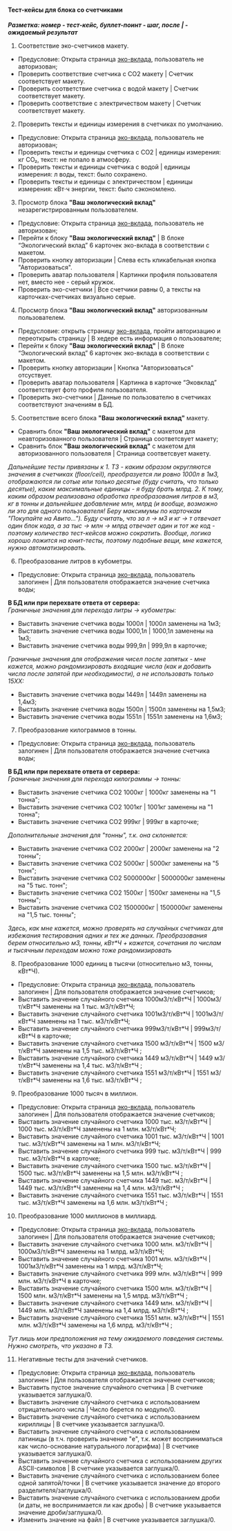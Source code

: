 #### Тест-кейсы для блока со счетчиками
***Разметка: номер - тест-кейс, буллет-поинт - шаг, после | - ожидаемый результат***

1. Соответствие эко-счетчиков макету.
- Предусловие: Открыта страница [эко-вклада](https://www.avito.ru/avito-care/eco-impact), пользователь не авторизован;
- Проверить соответствие счетчика с СО2 макету | Счетчик соответствует макету.
- Проверить соответствие счетчика с водой макету | Счетчик соответствует макету.
- Проверить соответствие с электричеством макету | Счетчик соответствует макету.

2. Проверить тексты и единицы измерения в счетчиках по умолчанию. 
- Предусловие: Открыта страница [эко-вклада](https://www.avito.ru/avito-care/eco-impact), пользователь не авторизован;
- Проверить тексты и единицы счетчика с СО2 | единицы измерения: кг CO₂, текст: не попало в атмосферу.
- Проверить тексты и единицы счетчика с водой | единицы измерения: л воды, текст: было сохранено.
- Проверить тексты и единицы с электричеством | единицы измерения: кВт⋅ч энергии, текст: было сэкономлено.

3. Просмотр блока **"Ваш экологический вклад"** незарегистрированным пользователем.
- Предусловие: Открыта страница [эко-вклада](https://www.avito.ru/avito-care/eco-impact), пользователь не авторизован;
- Перейти к блоку **"Ваш экологический вклад"** | В блоке “Экологический вклад” 6 карточек эко-вклада в соответствии с макетом. 
- Проверить кнопку авторизации | Слева есть кликабельная кнопка "Авторизоваться".
- Проверить аватар пользователя | Картинки профиля пользователя нет, вместо нее - серый кружок. 
- Проверить эко-счетчики | Все счетчики равны 0, а тексты на карточках-счетчиках визуально серые. 

4. Просмотр блока **"Ваш экологический вклад"** авторизованным пользователем.
- Предусловие: открыть страницу [эко-вклада](https://www.avito.ru/avito-care/eco-impact), пройти авторизацию и переоткрыть страницу | В хедере есть информация о пользователе;
- Перейти к блоку **"Ваш экологический вклад"** | В блоке “Экологический вклад” 6 карточек эко-вклада в соответствии с макетом. 
- Проверить кнопку авторизации | Кнопка "Авторизоваться" отсуствует.
- Проверить аватар пользователя | Картинка в карточке “Эковклад” соответствует фото профиля пользователя.
- Проверить эко-счетчики | Данные по пользователю в счетчиках соответствуют значениям в БД. 

5. Соответствие всего блока **"Ваш экологический вклад"** макету.
- Сравнить блок  **"Ваш экологический вклад"** с макетом для неавторизованного пользователя | Страница соответсвует макету;
- Сравнить блок  **"Ваш экологический вклад"** с макетом для авторизованного пользователя | Страница соответсвует макету.

*Дальнейшие тесты привязаны к 1. ТЗ - каким образом округляются значения в счетчиках (floor/ceil), преобразуется ли ровно 1000л в 1м3, отображаются ли сотые или только десятые (буду считать, что только десятые), какие максимальные единицы - я буду брать млрд. 2. К тому, каким образом реализована обработка преобразования литров в м3, кг в тонны и дальнейшее добавление млн, млрд (и вообще, возможно ли это для одного пользователя! Беру максимумы по карточкам "Покупайте на Авито..."). Буду считать, что за л -> м3 и кг -> т отвечает один блок кода, а за тыс -> млн -> млрд отвечает один и тот же код - поэтому количество тест-кейсов можно сократить. Вообще, логика хорошо ложится на юнит-тесты, поэтому подобные вещи, мне кажется, нужно автоматизировать.*

6. Преобразование литров в кубометры.
- Предусловие: Открыта страница [эко-вклада](https://www.avito.ru/avito-care/eco-impact), пользователь залогинен | Для пользователя отображается значение счетчика воды;  

**В БД или при перехвате ответа от сервера:**  
*Граничные значения для перехода литры -> кубометры:*  
- Выставить значение счетчика воды 1000л | 1000л заменены на 1м3;
- Выставить значение счетчика воды 1000,1л | 1000,1л заменены на 1м3;
- Выставить значение счетчика воды 999,9л | 999,9л в карточке;  

*Граничные значения для отображения чисел после запятых - мне кажется, можно рандомизировать входящие числа (как и добавить числа после запятой при необходимости), а не использовать только 15ХХ:*  
- Выставить значение счетчика воды 1449л | 1449л заменены на 1,4м3;
- Выставить значение счетчика воды 1500л | 1500л заменены на 1,5м3;
- Выставить значение счетчика воды 1551л | 1551л заменены на 1,6м3;

7. Преобразование килограммов в тонны.
- Предусловие: Открыта страница [эко-вклада](https://www.avito.ru/avito-care/eco-impact), пользователь залогинен | Для пользователя отображается значение счетчика воды;  

**В БД или при перехвате ответа от сервера:**  
*Граничные значения для перехода килограммы -> тонны:*
- Выставить значение счетчика CO2 1000кг | 1000кг заменены на "1 тонна";
- Выставить значение счетчика CO2 1001кг | 1001кг заменены на "1 тонна";
- Выставить значение счетчика CO2 999кг | 999кг в карточке;

*Дополнительные значения для "тонны", т.к. она склоняется:*  
- Выставить значение счетчика CO2 2000кг | 2000кг заменены на "2 тонны";
- Выставить значение счетчика CO2 5000кг | 5000кг заменены на "5 тонн";
- Выставить значение счетчика CO2 5000000кг | 5000000кг заменены на "5 тыс. тонн";
- Выставить значение счетчика CO2 1500кг | 1500кг заменены на "1,5 тонны";
- Выставить значение счетчика CO2 1500000кг | 1500000кг заменены на "1,5 тыс. тонны";

*Здесь, как мне кажется, можно проверять на случайных счетчиках для избежания тестирования одних и тех же данных. Преобразования берем относительно м3, тонны, кВт\*Ч + кажется, сочетания по числам и тысячным переходам можно тоже рандомизировать* 

8. Преобразование 1000 единиц в тысячи (относительно м3, тонны, кВт\*Ч).
- Предусловие: Открыта страница [эко-вклада](https://www.avito.ru/avito-care/eco-impact), пользователь залогинен | Для пользователя отображается значение счетчиков;  
- Выставить значение случайного счетчика 1000м3/т/кВт\*Ч | 1000м3/т/кВт\*Ч заменены на 1 тыс. м3/т/кВт\*Ч;
- Выставить значение случайного счетчика 1001м3/т/кВт\*Ч | 1001м3/т/кВт\*Ч заменены на 1 тыс. м3/т/кВт\*Ч;
- Выставить значение случайного счетчика 999м3/т/кВт\*Ч | 999м3/т/кВт\*Ч в карточке;
- Выставить значение случайного счетчика 1500 м3/т/кВт\*Ч | 1500 м3/т/кВт\*Ч заменены на 1,5 тыс. м3/т/кВт\*Ч ;
- Выставить значение случайного счетчика 1449 м3/т/кВт\*Ч | 1449 м3/т/кВт\*Ч заменены на 1,4 тыс. м3/т/кВт\*Ч ;
- Выставить значение случайного счетчика 1551 м3/т/кВт\*Ч | 1551 м3/т/кВт\*Ч заменены на 1,6 тыс. м3/т/кВт\*Ч ; 

9. Преобразование 1000 тысяч в миллион.
- Предусловие: Открыта страница [эко-вклада](https://www.avito.ru/avito-care/eco-impact), пользователь залогинен | Для пользователя отображается значение счетчиков;  
- Выставить значение случайного счетчика 1000 тыс. м3/т/кВт\*Ч | 1000 тыс. м3/т/кВт\*Ч заменены на 1 млн. м3/т/кВт\*Ч;
- Выставить значение случайного счетчика 1001 тыс. м3/т/кВт\*Ч | 1001 тыс. м3/т/кВт\*Ч заменены на 1 млн. м3/т/кВт\*Ч;
- Выставить значение случайного счетчика 999 тыс. м3/т/кВт\*Ч | 999 тыс. м3/т/кВт\*Ч в карточке;
- Выставить значение случайного счетчика 1500 тыс. м3/т/кВт\*Ч | 1500 тыс. м3/т/кВт\*Ч заменены на 1,5 млн. м3/т/кВт\*Ч ;
- Выставить значение случайного счетчика 1449 тыс. м3/т/кВт\*Ч | 1449 тыс. м3/т/кВт\*Ч заменены на 1,4 млн. м3/т/кВт\*Ч ;
- Выставить значение случайного счетчика 1551 тыс. м3/т/кВт\*Ч | 1551 тыс. м3/т/кВт\*Ч заменены на 1,6 млн. м3/т/кВт\*Ч ; 

10. Преобразование 1000 миллионов в миллиард.
- Предусловие: Открыта страница [эко-вклада](https://www.avito.ru/avito-care/eco-impact), пользователь залогинен | Для пользователя отображается значение счетчиков;  
- Выставить значение случайного счетчика 1000 млн. м3/т/кВт\*Ч | 1000м3/т/кВт\*Ч заменены на 1 млрд. м3/т/кВт\*Ч;
- Выставить значение случайного счетчика 1001 млн. м3/т/кВт\*Ч | 1001м3/т/кВт\*Ч заменены на 1 млрд. м3/т/кВт\*Ч;
- Выставить значение случайного счетчика 999 млн. м3/т/кВт\*Ч | 999 млн. м3/т/кВт\*Ч в карточке;
- Выставить значение случайного счетчика 1500 млн. м3/т/кВт\*Ч | 1500 млн. м3/т/кВт\*Ч заменены на 1,5 млрд. м3/т/кВт\*Ч ;
- Выставить значение случайного счетчика 1449 млн. м3/т/кВт\*Ч | 1449 млн. м3/т/кВт\*Ч заменены на 1,4 млрд. м3/т/кВт\*Ч ;
- Выставить значение случайного счетчика 1551 млн. м3/т/кВт\*Ч | 1551 млн. м3/т/кВт\*Ч заменены на 1,6 млрд. м3/т/кВт\*Ч ;

*Тут лишь мои предположения на тему ожидаемого поведения системы. Нужно смотреть, что указано в ТЗ.*

11. Негативные тесты для значений счетчиков.
- Предусловие: Открыта страница [эко-вклада](https://www.avito.ru/avito-care/eco-impact), пользователь залогинен | Для пользователя отображается значение счетчиков;  
- Выставить пустое значение случайного счетчика | В счетчике указывается заглушка/0.
- Выставить значение случайного счетчика с использованием отрицательного числа | Число берется по модулю/0.
- Выставить значение случайного счетчика с использованием кириллицы | В счетчике указывается заглушка/0.
- Выставить значение случайного счетчика с использованием латиницы (в т.ч. проверить значение "e", т.к. может восприниматься как число-основание натурального логарифма) | В счетчике указывается заглушка/0.
- Выставить значение случайного счетчика с использованием других ASCII-символов | В счетчике указывается заглушка/0.
- Выставить значение случайного счетчика с использованием более одной запятой/точки | В счетчике указывается значение до второго разделителя/заглушка/0.
- Выставить значение случайного счетчика с использованием дроби (и даты, не воспринимается ли как дробь) | В счетчике указывается значение дроби/заглушка/0.
- Изменить значение на файл | В счетчике указывается заглушка/0.
